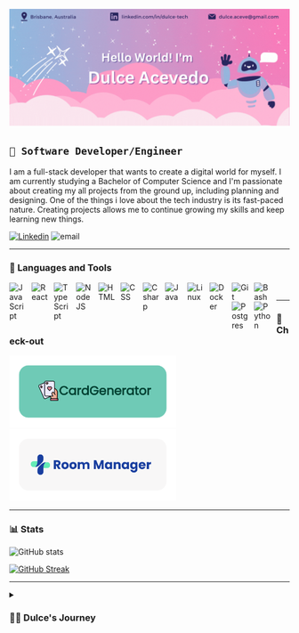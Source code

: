 ![alt-text](https://github.com/dulce-acevedo/dulce-acevedo/blob/main/banner_b.gif)

## **`🤖 Software Developer/Engineer`**

I am a full-stack developer that wants to create a digital world for myself. I am currently studying a Bachelor of Computer Science and I'm passionate about creating my all projects from the ground up, including planning and designing. One of the things i love about the tech industry is its fast-paced nature. Creating projects allows me to continue growing my skills and keep learning new things.
<p align="left">
<a href="https://www.linkedin.com/in/dulce-tech/"><img alt="Linkedin" title="linkedin" src="https://custom-icon-badges.demolab.com/badge/-Linkedin-blue?style=for-the-badge&logo=person-fill&logoColor=white"/></a>
<img alt="email" src="https://custom-icon-badges.demolab.com/badge/-dulce.develop@gmail.com-pink?style=for-the-badge&logo=mail&logoColor=black"/>
</p>

---

### 🧰 Languages and Tools

<img align="left" alt="JavaScript" width="30px" style="padding-right:10px;" src="https://cdn.jsdelivr.net/gh/devicons/devicon/icons/javascript/javascript-plain.svg" />
<img align="left" alt="React" width="30px" style="padding-right:10px;" src="https://cdn.jsdelivr.net/gh/devicons/devicon/icons/react/react-original.svg" />
<img align="left" alt="TypeScript" width="30px" style="padding-right:10px;" src="https://cdn.jsdelivr.net/gh/devicons/devicon/icons/typescript/typescript-plain.svg" />
<img align="left" alt="NodeJS" width="30px" style="padding-right:10px;" src="https://cdn.jsdelivr.net/gh/devicons/devicon/icons/nodejs/nodejs-original.svg" />
<img align="left" alt="HTML" width="30px" style="padding-right:10px;" src="https://cdn.jsdelivr.net/gh/devicons/devicon/icons/html5/html5-plain.svg" />
<img align="left" alt="CSS" width="30px" style="padding-right:10px;" src="https://cdn.jsdelivr.net/gh/devicons/devicon/icons/css3/css3-plain.svg" />

<img align="left" alt="Csharp" width="30px" style="padding-right:10px;" src="https://cdn.jsdelivr.net/gh/devicons/devicon/icons/csharp/csharp-original.svg" />
<img align="left" alt="Java" width="30px" style="padding-right:10px;" src="https://cdn.jsdelivr.net/gh/devicons/devicon/icons/java/java-original.svg"/>
<img align="left" alt="Linux" width="30px" style="padding-right:10px;" src="https://cdn.jsdelivr.net/gh/devicons/devicon/icons/linux/linux-original.svg" />
<img align="left" alt="Docker" width="30px" style="padding-right:10px;" src="https://cdn.jsdelivr.net/gh/devicons/devicon/icons/docker/docker-plain.svg" />
<img align="left" alt="Git" width="30px" style="padding-right:10px;" src="https://cdn.jsdelivr.net/gh/devicons/devicon/icons/git/git-original.svg" />
<img align="left" alt="Bash" width="30px" style="padding-right:10px;" src="https://cdn.jsdelivr.net/gh/devicons/devicon/icons/bash/bash-original.svg" />
<img align="left" alt="Postgres" width="30px" style="padding-right:10px;"src="https://cdn.jsdelivr.net/gh/devicons/devicon/icons/postgresql/postgresql-original.svg" />
          
<img align="left" alt="Python" width="30px" style="padding-right:10px;" src="https://cdn.jsdelivr.net/gh/devicons/devicon/icons/python/python-plain.svg" />
<br>

---

### 🚀 Check-out
<p align="left">
<a href="https://github.com/dulce-acevedo/poker-cards-generator"><img alt="cardgenerator"  width="300px" title="cardgenerator repo" src="https://github.com/dulce-acevedo/dulce-acevedo/blob/main/CardGeneratorb.png"/></a>
<a href="https://github.com/dulce-acevedo/hospital-rooms-manager"><img alt="cardgenerator"  width="300px" title="cardgenerator repo" src="https://github.com/dulce-acevedo/dulce-acevedo/blob/main/RoomManager.png"/></a>
<p>


---
### 📊 Stats
![GitHub stats](https://github-readme-stats.vercel.app/api?username=dulce-acevedo&show_icons=true&theme=jolly)

[![GitHub Streak](https://streak-stats.demolab.com?user=dulce-acevedo&theme=Javascript&date_format=M%20j%5B%2C%20Y%5D&background=DD8DC4&ring=37DDD8&fire=37DDD8&currStreakLabel=155553&currStreakNum=000000&sideLabels=155553)](https://git.io/streak-stats)

---
<details>
 <summary><h3>👨‍💻 Dulce's Journey</h3></summary>
          Both of my parents are Computer and Software Engineers, so I have been inspired to work with Computers since I was little! I was born in Mexico and i came to Australia in my late teens. I started my career as a developer this year when i became a Junior DevOps Developer at a web app company in my area. Since then, i have been inspired to learn more to become a better developer.
          My current goal for 2023 is to start a Full-Stack developer role in a tech company in Brisbane and eventuallt in Melbourne. Don't wait up, because I'm coming.


